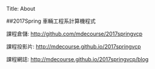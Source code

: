 Title: About

##2017Spring 車輛工程系計算機程式

課程倉儲: <a href="http://github.com/mdecourse/2017springvcp">http://github.com/mdecourse/2017springvcp</a>

課程投影片: <a href="http://mdecourse.github.io/2017springvcp">http://mdecourse.github.io/2017springvcp</a>

課程網誌: <a href="http://mdecourse.github.io/2017springvcp/blog">http://mdecourse.github.io/2017springvcp/blog</a>








